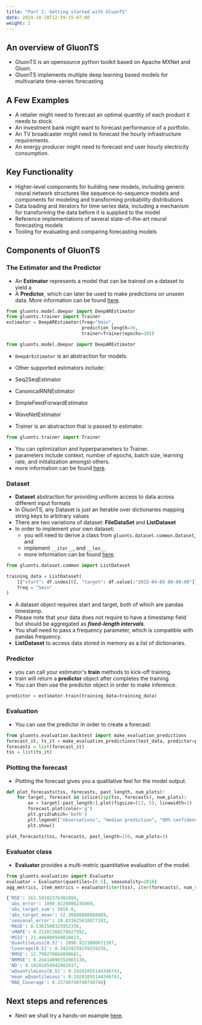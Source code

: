 ```yaml
---
title: "Part 2: Getting started with GluonTS"
date: 2019-10-28T12:59:15-07:00
weight: 2
---
```


## An overview of GluonTS

- GluonTS is an opensource python toolkit based on Apache MXNet and Gluon.
- GluonTS implements multiple deep learning based models for multivariate time-series forecasting


## A Few Examples
- A retailer might need to forecast an optimal quantity of each product it needs to stock.
- An investment bank might want to forecast performance of a portfolio.
- An TV broadcaster might need to forecast the hourly infrastructure requirements.
- An energy producer might need to forecast end user hourly electricity consumption.

## Key Functionality
- Higher-level components for building new models, including generic neural network structures like sequence-to-sequence models and components for modeling and transforming probability distributions
- Data loading and iterators for time series data, including a mechanism for transforming the data before it is supplied to the model
- Reference implementations of several state-of-the-art neural forecasting models
- Tooling for evaluating and comparing forecasting models

## Components of GluonTS

### The Estimator and the Predictor
- An **Estimator** represents a model that can be trained on a dataset to yield a
- A **Predictor**, which can later be used to make predictions on unseen data.
More information can be found [here](https://github.com/awslabs/gluon-ts/tree/master/src/gluonts/model).


```python
from gluonts.model.deepar import DeepAREstimator
from gluonts.trainer import Trainer
estimator = DeepAREstimator(freq="5min",
                            prediction_length=36,
                            trainer=Trainer(epochs=10))
```

```python
from gluonts.model.deepar import DeepAREstimator
```

- `DeepArEstimator` is an abstraction for models.
- Other supported estimators include:
 - Seq2SeqEstimator
 - CanonicalRNNEstimator
 - SimpleFeedForwardEstimator
 - WaveNetEstimator

- Trainer is an abstraction that is passed to estimator.
```python
from gluonts.trainer import Trainer
```

- You can optimization and hyperparameters to Trainer.
- parameters include context, number of epochs, batch size, learning rate, and initialization amongst others.
- more information can be found [here](https://github.com/awslabs/gluon-ts/blob/master/src/gluonts/trainer/_base.py).

### Dataset
- **Dataset** abstraction for providing uniform access to data across different input formats
- In GluonTS, any Dataset is just an Iterable over dictionaries mapping string keys to arbitrary values
- There are two variations of dataset: **FileDataSet** and **ListDataset**
- In order to implement your own dataset:
  - you will need to derive a class from `gluonts.dataset.common.Dataset`, and
  - implement `__iter__`, and `__len__`
  - more information can be found [here](https://github.com/awslabs/gluon-ts/blob/master/src/gluonts/dataset/common.py).


```python
from gluonts.dataset.common import ListDataset

training_data = ListDataset(
    [{"start": df.index[0], "target": df.value[:"2015-04-05 00:00:00"]}],
    freq = "5min"
)
```

- A dataset object requires start and target, both of which are pandas timestamp.
- Please note that your data does not require to have a timestamp field but should be aggregated as ***fixed-length intervals***.
- You shall need to pass a frequency parameter, which is compatible with pandas frequency.
- **ListDataset** to access data stored in memory as a list of dictionaries.

### Predictor
- you can call your estimator's **train** methods to kick-off training.
- train will return a **predictor** object after completes the training.
- You can then use the predictor object in order to make inference.

```python
predictor = estimator.train(training_data=training_data)
```

### Evaluation
- You can use the predictor in order to create a forecast:


```python
from gluonts.evaluation.backtest import make_evaluation_predictions
forecast_it, ts_it = make_evaluation_predictions(test_data, predictor=predictor, num_eval_samples=100)
forecasts = list(forecast_it)
tss = list(ts_it)
```

### Plotting the forecast
- Plotting the forecast gives you a qualitative feel for the model output.

```python
def plot_forecasts(tss, forecasts, past_length, num_plots):
    for target, forecast in islice(zip(tss, forecasts), num_plots):
        ax = target[-past_length:].plot(figsize=(12, 5), linewidth=2)
        forecast.plot(color='g')
        plt.grid(which='both')
        plt.legend(["observations", "median prediction", "90% confidence interval", "50% confidence interval"])
        plt.show()
```

```python
plot_forecasts(tss, forecasts, past_length=150, num_plots=3)
```

### Evaluator class
- **Evaluator** provides a multi-metric quantitative evaluation of the model.

```python
from gluonts.evaluation import Evaluator
evaluator = Evaluator(quantiles=[0.5], seasonality=2016)
agg_metrics, item_metrics = evaluator(iter(tss), iter(forecasts), num_series=len(test_data))
```

```python
{'MSE': 163.59102376302084,
 'abs_error': 1090.9220886230469,
 'abs_target_sum': 5658.0,
 'abs_target_mean': 52.38888888888889,
 'seasonal_error': 18.833625618877182,
 'MASE': 0.5361500323952336,
 'sMAPE': 0.21201368270827592,
 'MSIS': 21.446000940010823,
 'QuantileLoss[0.5]': 1090.9221000671387,
 'Coverage[0.5]': 0.34259259259259256,
 'RMSE': 12.790270668090681,
 'NRMSE': 0.24414090352665138,
 'ND': 0.19281054942082837,
 'wQuantileLoss[0.5]': 0.19281055144346743,
 'mean_wQuantileLoss': 0.19281055144346743,
 'MAE_Coverage': 0.15740740740740744}
```

## Next steps and references
- Next we shall try a hands-on example [here](quickstart.ipynb).
